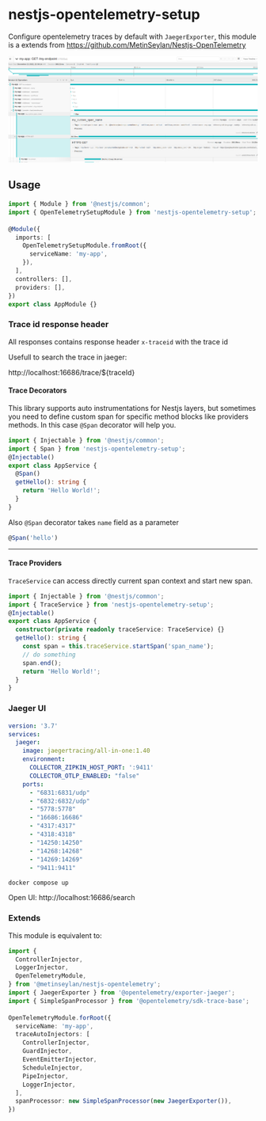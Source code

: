 # nestjs-opentelemetry-setup

Configure opentelemetry traces by default with `JaegerExporter`, this module is a extends from https://github.com/MetinSeylan/Nestjs-OpenTelemetry

![jaeger-trace.png](./images//jaeger-trace.png)
## Usage

```ts
import { Module } from '@nestjs/common';
import { OpenTelemetrySetupModule } from 'nestjs-opentelemetry-setup';

@Module({
  imports: [
    OpenTelemetrySetupModule.fromRoot({
      serviceName: 'my-app',
    }),
  ],
  controllers: [],
  providers: [],
})
export class AppModule {}
```

### Trace id response header

All responses contains response header `x-traceid` with the trace id

Usefull to search the trace in jaeger:

http://localhost:16686/trace/${traceId}

#### Trace Decorators
This library supports auto instrumentations for Nestjs layers, but sometimes you need to define custom span for specific method blocks like providers methods. In this case `@Span` decorator will help you.
```ts
import { Injectable } from '@nestjs/common';
import { Span } from 'nestjs-opentelemetry-setup';
@Injectable()
export class AppService {
  @Span()
  getHello(): string {
    return 'Hello World!';
  }
}
```
Also `@Span` decorator takes `name` field as a parameter
```ts
@Span('hello')
```
***
#### Trace Providers

`TraceService` can access directly current span context and start new span.
```ts
import { Injectable } from '@nestjs/common';
import { TraceService } from 'nestjs-opentelemetry-setup';
@Injectable()
export class AppService {
  constructor(private readonly traceService: TraceService) {}
  getHello(): string {
    const span = this.traceService.startSpan('span_name');
    // do something
    span.end();
    return 'Hello World!';
  }
}
```

### Jaeger UI

```yml
version: '3.7'
services:
  jaeger:
    image: jaegertracing/all-in-one:1.40
    environment:
      COLLECTOR_ZIPKIN_HOST_PORT: ':9411'
      COLLECTOR_OTLP_ENABLED: "false"
    ports:
      - "6831:6831/udp"
      - "6832:6832/udp"
      - "5778:5778"
      - "16686:16686"
      - "4317:4317"
      - "4318:4318"
      - "14250:14250"
      - "14268:14268"
      - "14269:14269"
      - "9411:9411"
```

```
docker compose up
```
Open UI: http://localhost:16686/search

### Extends

This module is equivalent to:

```ts
import {
  ControllerInjector,
  LoggerInjector,
  OpenTelemetryModule,
} from '@metinseylan/nestjs-opentelemetry';
import { JaegerExporter } from '@opentelemetry/exporter-jaeger';
import { SimpleSpanProcessor } from '@opentelemetry/sdk-trace-base';

OpenTelemetryModule.forRoot({
  serviceName: 'my-app',
  traceAutoInjectors: [
    ControllerInjector,
    GuardInjector,
    EventEmitterInjector,
    ScheduleInjector,
    PipeInjector,
    LoggerInjector,
  ],
  spanProcessor: new SimpleSpanProcessor(new JaegerExporter()),
})
```
